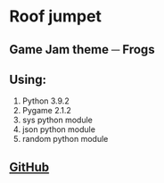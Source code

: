 # Roof jumpet

## Game Jam theme ─ Frogs

## Using:

1. Python 3.9.2
2. Pygame 2.1.2
3. sys python module
4. json python module
5. random python module

## [GitHub](https://github.com/RoLO0u/roof-jumpet)